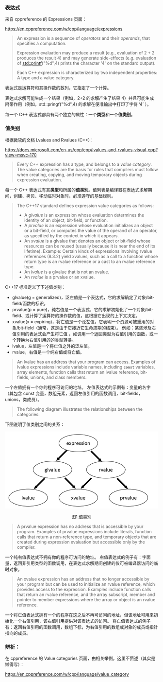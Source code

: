 ### 表达式

来自 cppreference 的 Expressions 页面：

https://en.cppreference.com/w/cpp/language/expressions

> An expression is a sequence of *operators* and their *operands*, that specifies a computation.
>
> Expression evaluation may produce a result (e.g., evaluation of 2 + 2 produces the result 4) and may generate side-effects (e.g. evaluation of [std::printf](http://en.cppreference.com/w/cpp/io/c/fprintf)("%d",4) prints the character '4' on the standard output).
>
> Each C++ expression is characterized by two independent properties: A type and a value category.

表达式是运算符和其操作数的数列，它指定了一个计算。

表达式求解可能生成一个结果（例如，2+2 的求解产生了结果 4）并且可能生成附带作用（例如，std::pringf("%d",4) 的求解在便准输出中打印了字符 ‘4’ ）。

每一个 C++ 表达式都具有两个独立的属性：一个**类型**和一个**值类别**。

### 值类别

根据微软的文档 Lvalues and Rvalues (C++)：

https://docs.microsoft.com/en-us/cpp/cpp/lvalues-and-rvalues-visual-cpp?view=msvc-170

> Every C++ expression has a type, and belongs to a *value category*. The value categories are the basis for rules that compilers must follow when creating, copying, and moving temporary objects during expression evaluation.

每一个 C++ 表达式有其**类型**和所属的**值类别**。值列表是编译器在表达式求解期间，创建、拷贝、移动临时对象时，必须遵守的基础规则。

> The C++17 standard defines expression value categories as follows:
>
> - A *glvalue* is an expression whose evaluation determines the identity of an object, bit-field, or function.
> - A *prvalue* is an expression whose evaluation initializes an object or a bit-field, or computes the value of the operand of an operator, as specified by the context in which it appears.
> - An *xvalue* is a glvalue that denotes an object or bit-field whose resources can be reused (usually because it is near the end of its lifetime). Example: Certain kinds of expressions involving rvalue references (8.3.2) yield xvalues, such as a call to a function whose return type is an rvalue reference or a cast to an rvalue reference type.
> - An *lvalue* is a glvalue that is not an xvalue.
> - An *rvalue* is a prvalue or an xvalue.

C++17 标准定义了下述值类别：

- glvalue(g = generalized)，泛左值是一个表达式，它的求解确定了对象/bit-field/函数的标识。
- prvalue(p = pure)，纯右值是一个表达式，它的求解初始化了一个对象/bit-field、或计算了运算符的操作数的值，这根据它出现的上下文决定。
- xvalue(x = expiring)，将亡值是一个泛左值，它表明一个资源可被重用的对象/bit-field（通常，这是由于它接近它生命周期的结束）。
  例如：某些涉及右值引用的表达式会产生将亡值 ，如调用一个返回类型为右值引用的函数，或一个转换为右值引用的的类型转换。
- lvalue，左值是一个将亡值之外的泛左值。
- rvalue，右值是一个纯右值或将亡值。

>An lvalue has an address that your program can access. Examples of lvalue expressions include variable names, including **`const`** variables, array elements, function calls that return an lvalue reference, bit-fields, unions, and class members.

一个左值拥有一个你的程序可访问的地址。
左值表达式的示例有：变量的名字（其包含 const 变量，数组元素，返回左值引用的函数调用，bit-fields，unions，类成员）。

> The following diagram illustrates the relationships between the categories:

下图说明了值类别之间的关系：

![值类别](值类别.png)

<center>图1.值类别</center>

>A prvalue expression has no address that is accessible by your program. Examples of prvalue expressions include literals, function calls that return a non-reference type, and temporary objects that are created during expression evaluation but accessible only by the compiler.

一个纯右值表达式不拥有你的程序可访问的地址。
右值表达式的例子有：字面量，返回非引用类型的函数调用，在表达式求解期间创建的仅可被编译器访问的临时对象。

>An xvalue expression has an address that no longer accessible by your program but can be used to initialize an rvalue reference, which provides access to the expression. Examples include function calls that return an rvalue reference, and the array subscript, member and pointer to member expressions where the array or object is an rvalue reference.

一个将亡值表达式拥有一个的程序在这之后不再可访问的地址，但该地址可用来初始化一个右值引用，该右值引用提供对该表达式的访问。
将亡值表达式的例子有：返回右值引用的函数调用，数组下标，为右值引用的数组或对象的成员或指针指向的成员。

### 辨析：

在 cppreference 的 Value categories 页面，由相关举例，这里不赘述（其实是懒得写）：

https://en.cppreference.com/w/cpp/language/value_category
